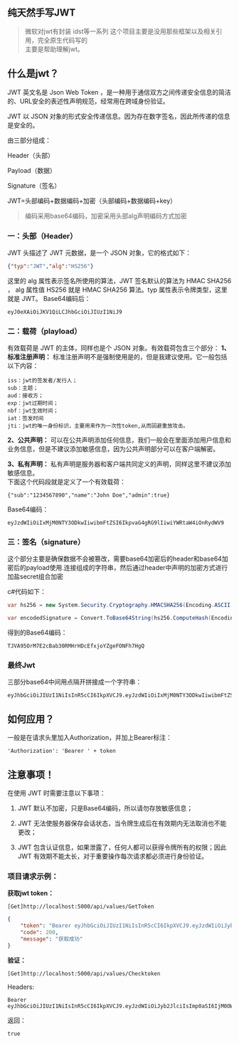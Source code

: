## 纯天然手写JWT

> 微软对jwt有封装 idst等一系列 
> 这个项目主要是没用那些框架以及相关引用，完全原生代码写的  
> 主要是帮助理解jwt。  

## 什么是jwt？

JWT 英文名是 Json Web Token ，是一种用于通信双方之间传递安全信息的简洁的、URL安全的表述性声明规范，经常用在跨域身份验证。  

JWT 以 JSON 对象的形式安全传递信息。因为存在数字签名，因此所传递的信息是安全的。  

由三部分组成：

Header（头部）

Payload（数据）

Signature（签名）  

JWT=头部编码+数据编码+加密（头部编码+数据编码+key）

> 编码采用base64编码，加密采用头部alg声明编码方式加密


### 一：头部（Header）

JWT 头描述了 JWT 元数据，是一个 JSON 对象，它的格式如下：

```json
{"typ":"JWT","alg":"HS256"}
```
这里的 alg 属性表示签名所使用的算法，JWT 签名默认的算法为 HMAC SHA256 ， alg 属性值 HS256 就是 HMAC SHA256 算法。typ 属性表示令牌类型，这里就是 JWT。
Base64编码后：

```
eyJ0eXAiOiJKV1QiLCJhbGciOiJIUzI1NiJ9
```

### 二：载荷（playload）

有效载荷是 JWT 的主体，同样也是个 JSON 对象。有效载荷包含三个部分：
**1、标准注册声明：**
标准注册声明不是强制使用是的，但是我建议使用。它一般包括以下内容：

```
iss：jwt的签发者/发行人；
sub：主题；
aud：接收方；
exp：jwt过期时间；
nbf：jwt生效时间；
iat：签发时间
jti：jwt的唯一身份标识，主要用来作为一次性token,从而回避重放攻击。
```
**2、公共声明：**
可以在公共声明添加任何信息，我们一般会在里面添加用户信息和业务信息，但是不建议添加敏感信息，因为公共声明部分可以在客户端解密。  

**3、私有声明：**
私有声明是服务器和客户端共同定义的声明，同样这里不建议添加敏感信息。  
下面这个代码段就是定义了一个有效载荷：  

```
{"sub":"1234567890","name":"John Doe","admin":true}
```
Base64编码：
```
eyJzdWIiOiIxMjM0NTY3ODkwIiwibmFtZSI6IkpvaG4gRG9lIiwiYWRtaW4iOnRydWV9

```
### 三：签名（signature）

这个部分主要是确保数据不会被篡改，需要base64加密后的header和base64加密后的payload使用.连接组成的字符串，然后通过header中声明的加密方式进行加盐secret组合加密

c#代码如下：
```csharp
var hs256 = new System.Security.Cryptography.HMACSHA256(Encoding.ASCII.GetBytes(securityKey));

var encodedSignature = Convert.ToBase64String(hs256.ComputeHash(Encoding.UTF8.GetBytes(string.Concat(encodedHeader, ".", encodedPayload))));
```

得到的Base64编码：  
```
TJVA95OrM7E2cBab30RMHrHDcEfxjoYZgeFONFh7HgQ
```
### 最终Jwt
三部分base64中间用点隔开拼接成一个字符串：
```
eyJhbGciOiJIUzI1NiIsInR5cCI6IkpXVCJ9.eyJzdWIiOiIxMjM0NTY3ODkwIiwibmFtZSI6IkpvaG4gRG9lIiwiYWRtaW4iOnRydWV9.TJVA95OrM7E2cBab30RMHrHDcEfxjoYZgeFONFh7HgQ
```

##  如何应用？

一般是在请求头里加入Authorization，并加上Bearer标注：
```
'Authorization': 'Bearer ' + token
```

## 注意事项！

在使用 JWT 时需要注意以下事项：

1. JWT 默认不加密，只是Base64编码，所以请勿存放敏感信息；

2. JWT 无法使服务器保存会话状态，当令牌生成后在有效期内无法取消也不能更改；

3. JWT 包含认证信息，如果泄露了，任何人都可以获得令牌所有的权限；因此 JWT 有效期不能太长，对于重要操作每次请求都必须进行身份验证。

### 项目请求示例：

**获取jwt token：**

```
[Get]http://localhost:5000/api/values/GetToken
```

```json
{
    "token": "Bearer eyJhbGciOiJIUzI1NiIsInR5cCI6IkpXVCJ9.eyJzdWIiOiJyb2JlciIsImp0aSI6IjM0OWU0MGJkLWU5YTMtNDY4Yy04Y2IzLTYxMjc0YmJhODhjMiIsIm5iZiI6MTU5MzU4OTcwNCwiZXhwIjoxNTkzNTkxNTA0LCJpc3MiOiJyb2Jlcklzc3VlciIsImF1ZCI6InJvYmVyQXVkaWVuY2UiLCJhZ2UiOjMwfQ==.blLTsJt60pDF4NionCvfCgBYX66IfrUeyV5VVxl+FR0=",
    "code": 200,
    "message": "获取成功"
}
```

**验证：**

```
[Get]http://localhost:5000/api/values/Checktoken
```

Headers:

```
Bearer eyJhbGciOiJIUzI1NiIsInR5cCI6IkpXVCJ9.eyJzdWIiOiJyb2JlciIsImp0aSI6IjM0OWU0MGJkLWU5YTMtNDY4Yy04Y2IzLTYxMjc0YmJhODhjMiIsIm5iZiI6MTU5MzU4OTcwNCwiZXhwIjoxNTkzNTkxNTA0LCJpc3MiOiJyb2Jlcklzc3VlciIsImF1ZCI6InJvYmVyQXVkaWVuY2UiLCJhZ2UiOjMwfQ==.blLTsJt60pDF4NionCvfCgBYX66IfrUeyV5VVxl+FR0=
```
返回：
```
true
```


